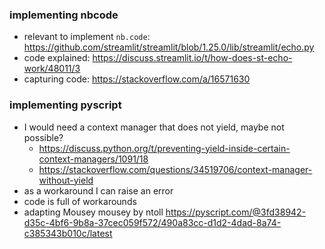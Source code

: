 ### implementing nbcode

- relevant to implement `nb.code`: https://github.com/streamlit/streamlit/blob/1.25.0/lib/streamlit/echo.py
- code explained: https://discuss.streamlit.io/t/how-does-st-echo-work/48011/3
- capturing code: https://stackoverflow.com/a/16571630

### implementing pyscript

- I would need a context manager that does not yield, maybe not possible?
   - https://discuss.python.org/t/preventing-yield-inside-certain-context-managers/1091/18
   - https://stackoverflow.com/questions/34519706/context-manager-without-yield
- as a workaround I can raise an error
- code is full of workarounds
- adapting Mousey mousey by ntoll https://pyscript.com/@3fd38942-d35c-4bf6-9b8a-37cec059f572/490a83cc-d1d2-4dad-8a74-c385343b010c/latest